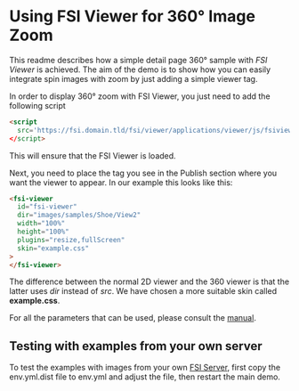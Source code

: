 # Using FSI Viewer for 360° Image Zoom

This readme describes how a simple detail page 360° sample with *FSI Viewer* is achieved.
The aim of the demo is to show how you can easily integrate spin images with zoom by just adding
a simple viewer tag.

In order to display 360° zoom with FSI Viewer, you just need to add the following script

```html
<script
  src='https://fsi.domain.tld/fsi/viewer/applications/viewer/js/fsiviewer.js'
</script>
```
This will ensure that the FSI Viewer is loaded.

Next, you need to place the *<fsi-viewer>* tag you see in the Publish section where you want the viewer to appear.
In our example this looks like this:

```html
<fsi-viewer
  id="fsi-viewer"
  dir="images/samples/Shoe/View2"
  width="100%"
  height="100%"
  plugins="resize,fullScreen"
  skin="example.css"
>
</fsi-viewer>
```
The difference between the normal 2D viewer and the 360 viewer is that the latter uses *dir* instead of *src*.
We have chosen a more suitable skin called **example.css**.

For all the parameters that can be used, please consult the [manual](https://docs.neptunelabs.com/fsi-viewer/latest/fsi-viewer).

## Testing with examples from your own server

To test the examples with images from your own [FSI Server](https://www.neptunelabs.com/fsi-server/), first copy the env.yml.dist file to env.yml and adjust the file, then restart the main demo.
